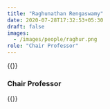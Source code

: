 ```yaml
---
title: "Raghunathan Rengaswamy"
date: 2020-07-28T17:32:53+05:30
draft: false
images:
  - /images/people/raghur.png
role: "Chair Professor"
---
```


{{<rawhtml>}}
<h3><b>Chair Professor</b></h3>
{{</rawhtml>}}